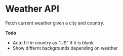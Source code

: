 # Weather API

Fetch current weather given a city and country.

**Todo**
* Auto fill in country as "US" if it is blank
* Show differnt backgrounds depending on weather
